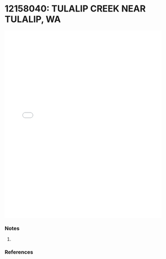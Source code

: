 # 12158040: TULALIP CREEK NEAR TULALIP, WA

<iframe src="/distribution_estimation/_static/stations/12158040_fdc.html" width="100%" height="600" frameborder="0"></iframe>

### Notes
1. 

### References

